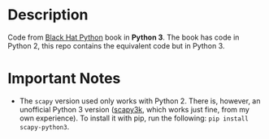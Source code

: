 # Description

Code from [Black Hat Python](https://www.nostarch.com/blackhatpython) book in **Python 3**. The book has code in Python 2,
this repo contains the equivalent code but in Python 3.

# Important Notes

* The `scapy` version used only works with Python 2. There is, however, an unofficial Python 3 version ([scapy3k](https://github.com/phaethon/scapy), which works just fine,
from my own experience). To install it with pip, run the following: `pip install scapy-python3`.
